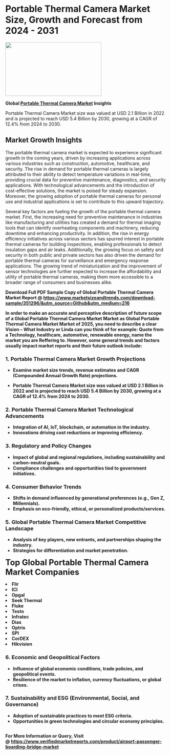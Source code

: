 <H1>Portable Thermal Camera Market Size, Growth and Forecast from 2024 - 2031</H1><img class="aligncenter size-medium wp-image-584254" src="https://thirdeyenews.in/wp-content/uploads/2024/09/Global-Market-Research-300x168.jpeg" alt="" width="300" height="168" /><p><strong>Global&nbsp;<a href="https://www.marketsizeandtrends.com/download-sample/351296/&amp;utm_source=Github&utm_medium=216">Portable Thermal Camera Market</a> Insights</strong></p><p>Portable Thermal Camera Market size was valued at USD 2.1 Billion in 2022 and is projected to reach USD 5.4 Billion by 2030, growing at a CAGR of 12.4% from 2024 to 2030.</p><p><h2>Market Growth Insights</h2> <p>The portable thermal camera market is expected to experience significant growth in the coming years, driven by increasing applications across various industries such as construction, automotive, healthcare, and security. The rise in demand for portable thermal cameras is largely attributed to their ability to detect temperature variations in real-time, providing crucial data for preventive maintenance, diagnostics, and security applications. With technological advancements and the introduction of cost-effective solutions, the market is poised for steady expansion. Moreover, the growing adoption of portable thermal cameras for personal use and industrial applications is set to contribute to this upward trajectory.</p> <p><strong></strong></p> <p>Several key factors are fueling the growth of the portable thermal camera market. First, the increasing need for preventive maintenance in industries like manufacturing and utilities has created a demand for thermal imaging tools that can identify overheating components and machinery, reducing downtime and enhancing productivity. In addition, the rise in energy efficiency initiatives across various sectors has spurred interest in portable thermal cameras for building inspections, enabling professionals to detect insulation gaps and air leaks. Additionally, the growing focus on safety and security in both public and private sectors has also driven the demand for portable thermal cameras for surveillance and emergency response applications. The growing trend of miniaturization and the improvement of sensor technologies are further expected to increase the affordability and utility of portable thermal cameras, making them more accessible to a broader range of consumers and businesses alike. <p><strong></p><p><span class=""><strong>Download Full PDF Sample Copy of Global Portable Thermal Camera Market Report</strong> @ <a href="https://www.marketsizeandtrends.com/download-sample/351296/&amp;utm_source=Github&utm_medium=216" target="_blank">https://www.marketsizeandtrends.com/download-sample/351296/&amp;utm_source=Github&utm_medium=216</a></span></p><p>In order to make an accurate and perceptive description of future scope of a Global&nbsp;Portable Thermal Camera Market Market as Global&nbsp;Portable Thermal Camera Market Market of 2025, you need to describe a clear Vision &ndash; What Industry or Linda can you think of for example: Quote from a Technology, healthcare, automotive, renewable energy, name the market you are Reffering to. However, some general trends and factors usually impact market reports and their future outlook include:</p><h3>1.&nbsp;<strong>Portable Thermal Camera Market Growth Projections</strong></h3><ul><li>Examine market size trends, revenue estimates and CAGR (Compounded Annual Growth Rate) projections.</li><li><p>Portable Thermal Camera Market size was valued at USD 2.1 Billion in 2022 and is projected to reach USD 5.4 Billion by 2030, growing at a CAGR of 12.4% from 2024 to 2030.</p></li></ul><h3>2.&nbsp;<strong>Portable Thermal Camera Market Technological Advancements</strong></h3><ul><li>Integration of AI, IoT, blockchain, or automation in the industry.</li><li>Innovations driving cost reductions or improving efficiency.</li></ul><h3>3.&nbsp;<strong>Regulatory and Policy Changes</strong></h3><ul><li>Impact of global and regional regulations, including sustainability and carbon-neutral goals.</li><li>Compliance challenges and opportunities tied to government initiatives.</li></ul><h3>4.&nbsp;<strong>Consumer Behavior Trends</strong></h3><ul><li>Shifts in demand influenced by generational preferences (e.g., Gen Z, Millennials).</li><li>Emphasis on eco-friendly, ethical, or personalized products/services.</li></ul><h3>5.&nbsp;<strong>Global Portable Thermal Camera Market Competitive Landscape</strong></h3><ul><li>Analysis of key players, new entrants, and partnerships shaping the industry.</li><li>Strategies for differentiation and market penetration.</li></ul><p data-pm-slice="1 1 []"><span style="color: inherit; font-family: inherit; font-size: 25px;">Top Global Portable Thermal Camera Market Companies</span></p><div class="" data-test-id=""><p><li>Flir</li><li> ICI</li><li> Opgal</li><li> Seek Thermal</li><li> Fluke</li><li> Testo</li><li> Infratec</li><li> Dias</li><li> Optris</li><li> SPI</li><li> CorDEX</li><li> Hikvision</li></p></div><h3>6.&nbsp;<strong>Economic and Geopolitical Factors</strong></h3><ul><li>Influence of global economic conditions, trade policies, and geopolitical events.</li><li>Resilience of the market to inflation, currency fluctuations, or global crises.</li></ul><h3>7.&nbsp;<strong>Sustainability and ESG (Environmental, Social, and Governance)</strong></h3><ul><li>Adoption of sustainable practices to meet ESG criteria.</li><li>Opportunities in green technologies and circular economy principles.</li></ul><h2><strong style="font-size: 14px;">For More Information or Query, Visit @&nbsp;</strong><a style="background-color: #ffffff; font-size: 14px;" href="https://www.marketsizeandtrends.com/report/portable-thermal-camera-market/" target="_blank">https://www.verifiedmarketreports.com/product/airport-passenger-boarding-bridge-market</a></h2>
